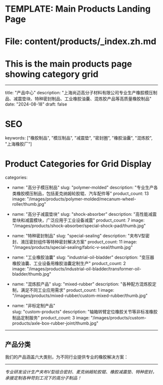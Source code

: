 # TEMPLATE: Main Products Landing Page
# File: content/products/_index.zh.md  
# This is the main products page showing category grid

---
title: "产品中心"
description: "上海尚迈高分子材料有限公司专业生产橡胶模压制品、减震垫块、特种密封制品、工业橡胶油囊、混炼胶产品等高质量橡胶制品"
date: "2024-08-18"
draft: false

# SEO
keywords: ["橡胶制品", "模压制品", "减震垫", "密封圈", "橡胶油囊", "混炼胶", "上海橡胶厂"]

# Product Categories for Grid Display
categories:
  - name: "高分子模压制品"
    slug: "polymer-molded"
    description: "专业生产各类橡胶模压制品，包括麦克纳姆轮胶辊、汽车配件等"
    product_count: 13
    image: "/images/products/polymer-molded/mecanum-wheel-roller/thumb.jpg"
    
  - name: "高分子减震垫块" 
    slug: "shock-absorber"
    description: "高性能减震垫块和减震模块，广泛应用于工业设备减震"
    product_count: 7
    image: "/images/products/shock-absorber/special-shock-pad/thumb.jpg"
    
  - name: "特种密封制品"
    slug: "special-sealing" 
    description: "夹布V型密封、液压密封组件等特种密封解决方案"
    product_count: 11
    image: "/images/products/special-sealing/fabric-v-seal/thumb.jpg"
    
  - name: "工业橡胶油囊"
    slug: "industrial-oil-bladder"
    description: "变压器橡胶油囊、工业设备用橡胶油囊定制生产"
    product_count: 2  
    image: "/images/products/industrial-oil-bladder/transformer-oil-bladder/thumb.jpg"
    
  - name: "混炼胶产品"
    slug: "mixed-rubber"
    description: "各种配方混炼胶定制，满足不同工业应用需求"
    product_count: 1
    image: "/images/products/mixed-rubber/custom-mixed-rubber/thumb.jpg"
    
  - name: "非标定制产品"  
    slug: "custom-products"
    description: "轴箱转臂定位橡胶关节等非标准橡胶制品定制服务"
    product_count: 3
    image: "/images/products/custom-products/axle-box-rubber-joint/thumb.jpg"
---

<!-- 
CONTENT TEMPLATE - Category Grid Focus
Keep this page simple and focused on category navigation
-->

## 产品分类

我们的产品涵盖六大类别，为不同行业提供专业的橡胶解决方案：

<!-- Hugo theme will render the category grid from front matter -->

<!-- 
OPTIONAL CONTENT SECTIONS (uncomment if needed):

### 公司优势
{{< badge "专业生产" >}} {{< badge "质量保证" >}} {{< badge "定制服务" >}}

- **专业设备**: 50-200吨位橡胶压机多台
- **技术团队**: 资深橡胶工程师团队  
- **质量体系**: ISO9001质量管理认证
- **服务范围**: 全国及海外市场

### 应用行业
- 汽车工业
- 轨道交通
- 工业设备  
- 电力行业
- 建筑工程
- 石化行业

### 联系我们
📞 **咨询热线**: 13311782810  
👨‍💼 **联系人**: 毛经理  
📍 **地址**: 上海市浦东新区泥城镇新泥路370号  

{{< cta-button "立即咨询" "/contact/" >}}

-->

---

*专业研发设计生产夹布V型组合密封、麦克纳姆轮胶辊、橡胶减震垫、特种密封，承接定制各种苛刻工况下的高分子制品！*
